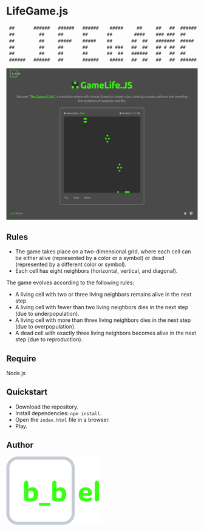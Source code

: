 # LifeGame.js

```txt
 ##       ######   ######   ######    #####     ##     ##   ##  ######                ##    ####   
 ##         ##     ##       ##       ##        ####    ### ###  ##                    ##   ##      
 ##         ##     #####    #####    ##       ##  ##   #######  #####                 ##    ####   
 ##         ##     ##       ##       ## ###   ##  ##   ## # ##  ##                    ##       ##  
 ##         ##     ##       ##       ##  ##   ######   ##   ##  ##         ##     ##  ##       ##  
 ######   ######   ##       ######    #####   ##  ##   ##   ##  ######     ##      ####     ####   
```

![Game picture](./media/lifeGame.js_front.png)

## Rules

- The game takes place on a two-dimensional grid, where each cell can be either alive (represented by a color or a symbol) or dead (represented by a different color or symbol).
- Each cell has eight neighbors (horizontal, vertical, and diagonal).

The game evolves according to the following rules:

- A living cell with two or three living neighbors remains alive in the next step.
- A living cell with fewer than two living neighbors dies in the next step (due to underpopulation).
- A living cell with more than three living neighbors dies in the next step (due to overpopulation).
- A dead cell with exactly three living neighbors becomes alive in the next step (due to reproduction).

## Require

Node.js

## Quickstart

- Download the repository.
- Install dependencies: `npm install`.
- Open the `index.html` file in a browser.
- Play.

## Author

![Logo perso](./media/my_logo.svg)